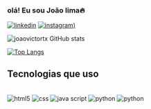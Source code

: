 ### olá! Eu sou João lima🔥

[![linkedin](https://img.shields.io/badge/LinkedIn-0077B5?style=for-the-badge&logo=linkedin&logoColor=white)](https://www.linkedin.com/in/joão-lima-38b3aa332/) [![instagram](https://img.shields.io/badge/Instagram-E4405F?style=for-the-badge&logo=instagram&logoColor=white))](https://www.instagram.com/joao.victortx/)

![joaovictortx GitHub stats](https://github-readme-stats.vercel.app/api?username=joaovictortx&show_icons=true&theme=tokyonight)

[![Top Langs](https://github-readme-stats.vercel.app/api/top-langs/?username=joaovictortx&layout=donut)](https://github.com/joaovictortx/github-readme-stats)

## Tecnologias que uso
<div style="display: inline_block"><br/>
  <img align="center" alt="html5" src=https://img.shields.io/badge/HTML5-E34F26?style=for-the-badge&logo=html5&logoColor=white/>
  <img align="center" alt="css" src=https://img.shields.io/badge/CSS3-1572B6?style=for-the-badge&logo=css3&logoColor=white/>
  <img align="center" alt="java script" src=https://img.shields.io/badge/JavaScript-F7DF1E?style=for-the-badge&logo=javascript&logoColor=black/>
  <img align="center" alt="python" src=https://img.shields.io/badge/Python-3776AB?style=for-the-badge&logo=python&logoColor=white/>
  <img align="center" alt="python" src=https://img.shields.io/badge/C%2B%2B-00599C?style=for-the-badge&logo=c%2B%2B&logoColor=white/>
</div>

